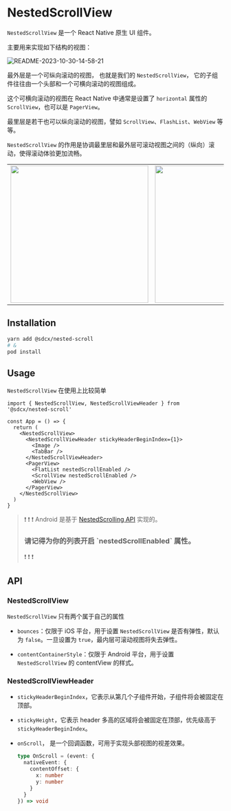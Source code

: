 # NestedScrollView

`NestedScrollView` 是一个 React Native 原生 UI 组件。

主要用来实现如下结构的视图：

![README-2023-10-30-14-58-21](https://todoit.oss-cn-shanghai.aliyuncs.com/assets/README-2023-10-30-14-58-21.png)

最外层是一个可纵向滚动的视图， 也就是我们的 `NestedScrollView`， 它的子组件往往由一个头部和一个可横向滚动的视图组成。

这个可横向滚动的视图在 React Native 中通常是设置了 `horizontal` 属性的 `ScrollView`，也可以是 `PagerView`。

最里层是若干也可以纵向滚动的视图，譬如 `ScrollView`、`FlashList`、`WebView` 等等。

`NestedScrollView` 的作用是协调最里层和最外层可滚动视图之间的（纵向）滚动，使得滚动体验更加流畅。

|                                                                                                           |                                                                                                           |
| --------------------------------------------------------------------------------------------------------- | --------------------------------------------------------------------------------------------------------- |
| <img src="https://todoit.oss-cn-shanghai.aliyuncs.com/assets/troika-2023-04-27-14-26-09.gif" width="320"> | <img src="https://todoit.oss-cn-shanghai.aliyuncs.com/assets/troika-2023-04-27-14-31-00.gif" width="320"> |

## Installation

```sh
yarn add @sdcx/nested-scroll
# &
pod install
```

## Usage

`NestedScrollView` 在使用上比较简单

```tsx
import { NestedScrollView, NestedScrollViewHeader } from '@sdcx/nested-scroll'

const App = () => {
  return (
    <NestedScrollView>
      <NestedScrollViewHeader stickyHeaderBeginIndex={1}>
        <Image />
        <TabBar />
      </NestedScrollViewHeader>
      <PagerView>
        <FlatList nestedScrollEnabled />
        <ScrollView nestedScrollEnabled />
        <WebView />
      </PagerView>
    </NestedScrollView>
  )
}
```

> :exclamation: :exclamation: :exclamation:
> Android 是基于 [NestedScrolling API](https://developer.android.com/reference/androidx/core/view/NestedScrollingChild) 实现的。
>
> <h3>请记得为你的列表开启 `nestedScrollEnabled` 属性。</h3>
>
> :exclamation: :exclamation: :exclamation:

## API

### NestedScrollView

`NestedScrollView` 只有两个属于自己的属性

- `bounces`：仅限于 iOS 平台，用于设置 `NestedScrollView` 是否有弹性，默认为 `false`。一旦设置为 `true`，最内层可滚动视图将失去弹性。

- `contentContainerStyle`：仅限于 Android 平台，用于设置 `NestedScrollView` 的 contentView 的样式。

### NestedScrollViewHeader

- `stickyHeaderBeginIndex`，它表示从第几个子组件开始，子组件将会被固定在顶部。

- `stickyHeight`，它表示 header 多高的区域将会被固定在顶部，优先级高于 `stickyHeaderBeginIndex`。

- `onScroll`， 是一个回调函数，可用于实现头部视图的视差效果。

  ```ts
  type OnScroll = (event: {
    nativeEvent: {
      contentOffset: {
        x: number
        y: number
      }
    }
  }) => void
  ```
